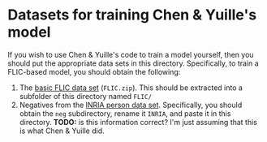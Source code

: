 # Datasets for training Chen & Yuille's model

If you wish to use Chen & Yuille's code to train a model yourself, then you
should put the appropriate data sets in this directory. Specifically, to train a
FLIC-based model, you should obtain the following:

1. The [basic FLIC data set](http://vision.grasp.upenn.edu/video/FLIC.zip)
   (`FLIC.zip`). This should be extracted into a subfolder of this directory
   named `FLIC/`
2. Negatives from the [INRIA person data
   set](http://pascal.inrialpes.fr/data/human/). Specifically, you should obtain
   the `neg` subdirectory, rename it `INRIA`, and paste it in this directory.
   **TODO:** is this information correct? I'm just assuming that this is what
   Chen & Yuille did.
